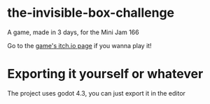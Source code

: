 # the-invisible-box-challenge

A game, made in 3 days, for the Mini Jam 166

Go to the [game's itch.io page](https://to1ex.itch.io/the-invisible-box-challenge) if you wanna play it!

# Exporting it yourself or whatever

The project uses godot 4.3, you can just export it in the editor